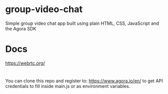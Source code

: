 # group-video-chat
Simple group video chat app built using plain HTML, CSS, JavaScript and the Agora SDK

# Docs
https://webrtc.org/

#
You can clone this repo and register to: https://www.agora.io/en/ to get API credentials to fill inside main.js or as environment variables.
